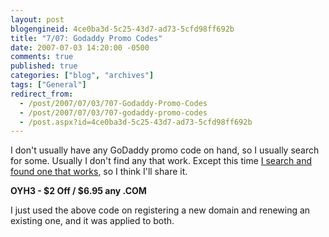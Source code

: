 ```yaml
---
layout: post
blogengineid: 4ce0ba3d-5c25-43d7-ad73-5cfd98ff692b
title: "7/07: Godaddy Promo Codes"
date: 2007-07-03 14:20:00 -0500
comments: true
published: true
categories: ["blog", "archives"]
tags: ["General"]
redirect_from: 
  - /post/2007/07/03/707-Godaddy-Promo-Codes
  - /post/2007/07/03/707-godaddy-promo-codes
  - /post.aspx?id=4ce0ba3d-5c25-43d7-ad73-5cfd98ff692b
---
```

<!-- more -->
<P>I don't usually have any GoDaddy promo code on hand, so I usually search for some. Usually I don't find any that work. Except this time <A href="http://www.fatwallet.com/t/18/725207">I search and found one that works</A>, so I think I'll share it.</P>
<P><STRONG>OYH3 - $2 Off / $6.95 any .COM</STRONG></P>
<P>I just used the above code on registering a new domain and renewing an existing one, and it was applied to both.</P>
